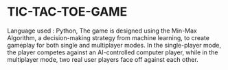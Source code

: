 # TIC-TAC-TOE-GAME
Language used : Python,
The game is designed using the Min-Max Algorithm, a decision-making strategy from machine learning, to create gameplay for both single and multiplayer modes. In the single-player mode, the player competes against an AI-controlled computer player, while in the multiplayer mode, two real user players face off against each other.
